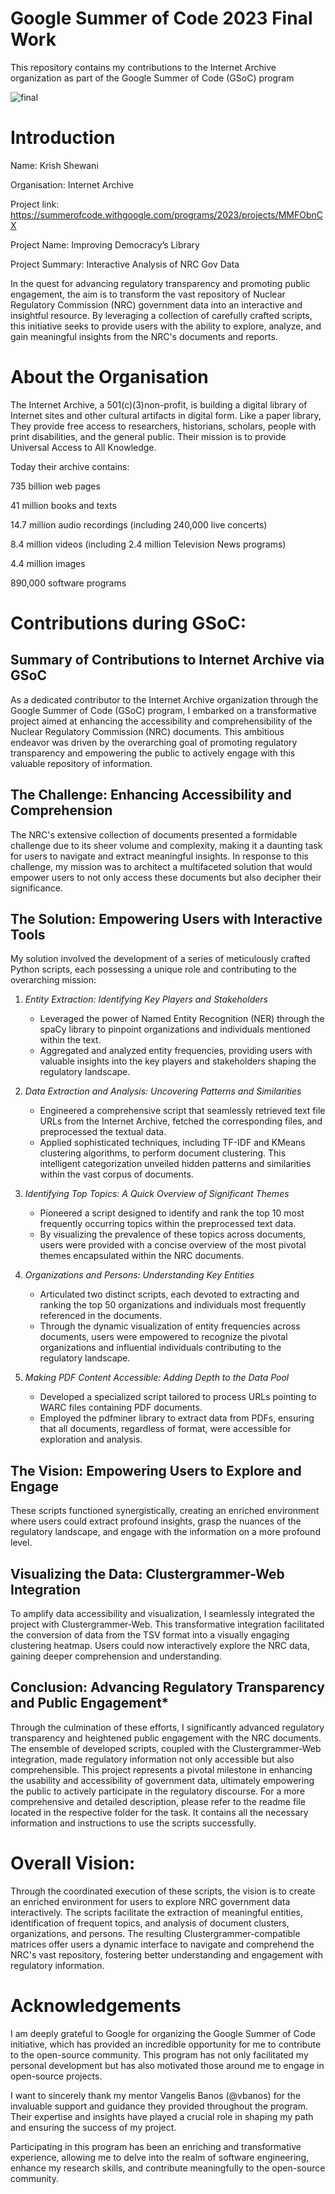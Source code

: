 # Google Summer of Code 2023 Final Work
This repository contains my contributions to the Internet Archive organization as part of the Google Summer of Code (GSoC) program 

![final](https://github.com/krish-910/GSoC_IA/assets/77330476/9148986c-d16a-4291-ba2c-029d0f85d4c0)

# Introduction
Name: Krish Shewani

Organisation: Internet Archive

Project link: https://summerofcode.withgoogle.com/programs/2023/projects/MMFObnCX 

Project Name: Improving Democracy’s Library

Project Summary: Interactive Analysis of NRC Gov Data

In the quest for advancing regulatory transparency and promoting public engagement, the aim is to transform the vast repository of Nuclear Regulatory Commission (NRC) government data into an interactive and insightful resource. By leveraging a collection of carefully crafted scripts, this initiative seeks to provide users with the ability to explore, analyze, and gain meaningful insights from the NRC's documents and reports.

# About the Organisation
The Internet Archive, a 501(c)(3)non-profit, is building a digital library of Internet sites and other cultural artifacts in digital form. Like a paper library, They provide free access to researchers, historians, scholars, people with print disabilities, and the general public. Their mission is to provide Universal Access to All Knowledge.

Today their archive contains:

735 billion web pages

41 million books and texts

14.7 million audio recordings (including 240,000 live concerts)

8.4 million videos (including 2.4 million Television News programs)

4.4 million images

890,000 software programs

# Contributions during GSoC:
## Summary of Contributions to Internet Archive via GSoC

As a dedicated contributor to the Internet Archive organization through the Google Summer of Code (GSoC) program, I embarked on a transformative project aimed at enhancing the accessibility and comprehensibility of the Nuclear Regulatory Commission (NRC) documents. This ambitious endeavor was driven by the overarching goal of promoting regulatory transparency and empowering the public to actively engage with this valuable repository of information.

## The Challenge: Enhancing Accessibility and Comprehension
The NRC's extensive collection of documents presented a formidable challenge due to its sheer volume and complexity, making it a daunting task for users to navigate and extract meaningful insights. In response to this challenge, my mission was to architect a multifaceted solution that would empower users to not only access these documents but also decipher their significance.

## The Solution: Empowering Users with Interactive Tools

My solution involved the development of a series of meticulously crafted Python scripts, each possessing a unique role and contributing to the overarching mission:

1. *Entity Extraction: Identifying Key Players and Stakeholders*
   - Leveraged the power of Named Entity Recognition (NER) through the spaCy library to pinpoint organizations and individuals mentioned within the text.
   - Aggregated and analyzed entity frequencies, providing users with valuable insights into the key players and stakeholders shaping the regulatory landscape.

2. *Data Extraction and Analysis: Uncovering Patterns and Similarities*
   - Engineered a comprehensive script that seamlessly retrieved text file URLs from the Internet Archive, fetched the corresponding files, and preprocessed the textual data.
   - Applied sophisticated techniques, including TF-IDF and KMeans clustering algorithms, to perform document clustering. This intelligent categorization unveiled hidden patterns and similarities within the vast corpus of documents.

3. *Identifying Top Topics: A Quick Overview of Significant Themes*
   - Pioneered a script designed to identify and rank the top 10 most frequently occurring topics within the preprocessed text data.
   - By visualizing the prevalence of these topics across documents, users were provided with a concise overview of the most pivotal themes encapsulated within the NRC documents.

4. *Organizations and Persons: Understanding Key Entities*
   - Articulated two distinct scripts, each devoted to extracting and ranking the top 50 organizations and individuals most frequently referenced in the documents.
   - Through the dynamic visualization of entity frequencies across documents, users were empowered to recognize the pivotal organizations and influential individuals contributing to the regulatory landscape.

5. *Making PDF Content Accessible: Adding Depth to the Data Pool*
   - Developed a specialized script tailored to process URLs pointing to WARC files containing PDF documents.
   - Employed the pdfminer library to extract data from PDFs, ensuring that all documents, regardless of format, were accessible for exploration and analysis.

## The Vision: Empowering Users to Explore and Engage
These scripts functioned synergistically, creating an enriched environment where users could extract profound insights, grasp the nuances of the regulatory landscape, and engage with the information on a more profound level.

## Visualizing the Data: Clustergrammer-Web Integration
To amplify data accessibility and visualization, I seamlessly integrated the project with Clustergrammer-Web. This transformative integration facilitated the conversion of data from the TSV format into a visually engaging clustering heatmap. Users could now interactively explore the NRC data, gaining deeper comprehension and understanding.

## Conclusion: Advancing Regulatory Transparency and Public Engagement*
Through the culmination of these efforts, I significantly advanced regulatory transparency and heightened public engagement with the NRC documents. The ensemble of developed scripts, coupled with the Clustergrammer-Web integration, made regulatory information not only accessible but also comprehensible. This project represents a pivotal milestone in enhancing the usability and accessibility of government data, ultimately empowering the public to actively participate in the regulatory discourse.
For a more comprehensive and detailed description, please refer to the readme file located in the respective folder for the task. It contains all the necessary information and instructions to use the scripts successfully.


# Overall Vision: 

Through the coordinated execution of these scripts, the vision is to create an enriched environment for users to explore NRC government data interactively. The scripts facilitate the extraction of meaningful entities, identification of frequent topics, and analysis of document clusters, organizations, and persons. The resulting Clustergrammer-compatible matrices offer users a dynamic interface to navigate and comprehend the NRC's vast repository, fostering better understanding and engagement with regulatory information.

# Acknowledgements
I am deeply grateful to Google for organizing the Google Summer of Code initiative, which has provided an incredible opportunity for me to contribute to the open-source community. This program has not only facilitated my personal development but has also motivated those around me to engage in open-source projects.

I want to sincerely thank my mentor Vangelis Banos (@vbanos) for the invaluable support and guidance they provided throughout the program. Their expertise and insights have played a crucial role in shaping my path and ensuring the success of my project.

Participating in this program has been an enriching and transformative experience, allowing me to delve into the realm of software engineering, enhance my research skills, and contribute meaningfully to the open-source community.
